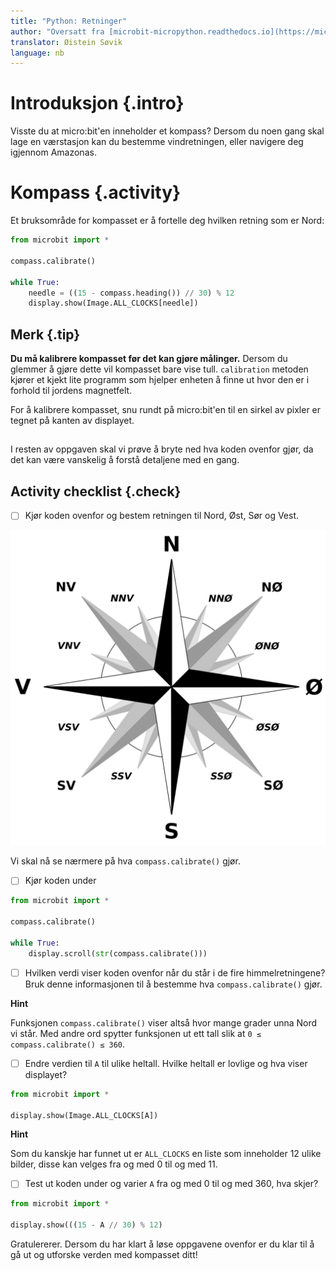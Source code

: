 ```yaml
---
title: "Python: Retninger"
author: "Oversatt fra [microbit-micropython.readthedocs.io](https://microbit-micropython.readthedocs.io/en/latest/tutorials/direction.html)"
translator: Øistein Søvik
language: nb
---
```



# Introduksjon {.intro}

Visste du at micro:bit'en inneholder et kompass? Dersom du noen gang skal lage
en værstasjon kan du bestemme vindretningen, eller navigere deg igjennom
Amazonas.


# Kompass {.activity}

Et bruksområde for kompasset er å fortelle deg hvilken retning som er Nord:

```python
from microbit import *

compass.calibrate()

while True:
    needle = ((15 - compass.heading()) // 30) % 12
    display.show(Image.ALL_CLOCKS[needle])
```

## Merk {.tip}

**Du må kalibrere kompasset før det kan gjøre målinger.** Dersom du glemmer å
gjøre dette vil kompasset bare vise tull. `calibration` metoden kjører et kjekt
lite programm som hjelper enheten å finne ut hvor den er i forhold til jordens
magnetfelt.

For å kalibrere kompasset, snu rundt på micro:bit'en til en sirkel av pixler er
tegnet på kanten av displayet.

##

I resten av oppgaven skal vi prøve å bryte ned hva koden ovenfor gjør, da det
kan være vanskelig å forstå detaljene med en gang.

## Activity checklist {.check}

- [ ] Kjør koden ovenfor og bestem retningen til Nord, Øst, Sør og Vest.

![Viser de fire himmelretningene](Brosen_windrose_no.svg)

Vi skal nå se nærmere på hva `compass.calibrate()` gjør.

- [ ] Kjør koden under

```python
from microbit import *

compass.calibrate()

while True:
    display.scroll(str(compass.calibrate()))
```

- [ ] Hvilken verdi viser koden ovenfor når du står i de fire himmelretningene?
  Bruk denne informasjonen til å bestemme hva `compass.calibrate()` gjør.

<toggle>
  <strong>Hint</strong>
  <hide>

Funksjonen `compass.calibrate()` viser altså hvor mange grader unna Nord vi
står. Med andre ord spytter funksjonen ut ett tall slik at `0 ≤
compass.calibrate() ≤ 360`.

</hide>
</toggle>

- [ ] Endre verdien til `A` til ulike heltall. Hvilke heltall er lovlige og hva
  viser displayet?

```python
from microbit import *

display.show(Image.ALL_CLOCKS[A])
```

<toggle>
  <strong>Hint</strong>
  <hide>

Som du kanskje har funnet ut er `ALL_CLOCKS` en liste som inneholder 12 ulike
bilder, disse kan velges fra og med 0 til og med 11.

</hide>
</toggle>

- [ ] Test ut koden under og varier `A` fra og med 0 til og med 360, hva skjer?

```python
from microbit import *

display.show(((15 - A // 30) % 12)
```

Gratulererer. Dersom du har klart å løse oppgavene ovenfor er du klar til å gå
ut og utforske verden med kompasset ditt!
